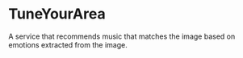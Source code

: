 # TuneYourArea
A service that recommends music that matches the image based on emotions extracted from the image.
